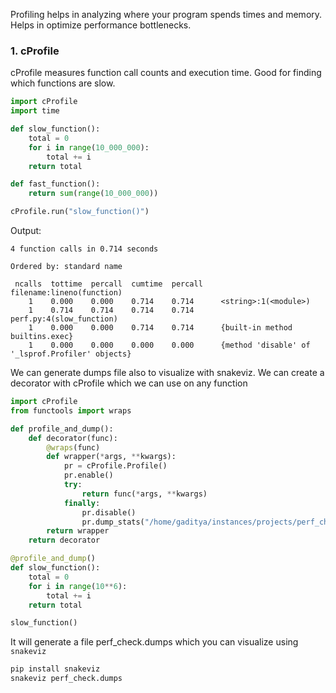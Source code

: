 Profiling helps in analyzing where your program spends times and memory. Helps in
optimize performance bottlenecks.

### 1. cProfile
cProfile measures function call counts and execution time. Good for finding
which functions are slow.

```python
import cProfile
import time

def slow_function():
    total = 0
    for i in range(10_000_000):
        total += i
    return total

def fast_function():
    return sum(range(10_000_000))

cProfile.run("slow_function()")
```

Output:
```
4 function calls in 0.714 seconds

Ordered by: standard name

 ncalls  tottime  percall  cumtime  percall   filename:lineno(function)
    1    0.000    0.000    0.714    0.714      <string>:1(<module>)
    1    0.714    0.714    0.714    0.714      perf.py:4(slow_function)
    1    0.000    0.000    0.714    0.714      {built-in method builtins.exec}
    1    0.000    0.000    0.000    0.000      {method 'disable' of '_lsprof.Profiler' objects}
```

We can generate dumps file also to visualize with snakeviz. We can create a decorator with
cProfile which we can use on any function

```python
import cProfile
from functools import wraps

def profile_and_dump():
    def decorator(func):
        @wraps(func)
        def wrapper(*args, **kwargs):
            pr = cProfile.Profile()
            pr.enable()
            try:
                return func(*args, **kwargs)
            finally:
                pr.disable()
                pr.dump_stats("/home/gaditya/instances/projects/perf_check.dumps")
        return wrapper
    return decorator

@profile_and_dump()
def slow_function():
    total = 0
    for i in range(10**6):
        total += i
    return total

slow_function()
```
It will generate a file perf_check.dumps which you can visualize using `snakeviz`

```bash
pip install snakeviz
snakeviz perf_check.dumps
```



